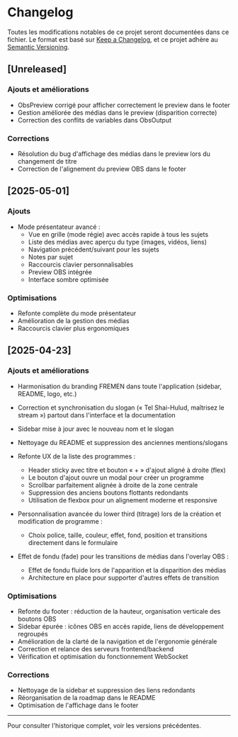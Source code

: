 # Changelog

Toutes les modifications notables de ce projet seront documentées dans ce fichier.
Le format est basé sur [Keep a Changelog](https://keepachangelog.com/fr/1.0.0/),
et ce projet adhère au [Semantic Versioning](https://semver.org/lang/fr/).

## [Unreleased]
### Ajouts et améliorations
- ObsPreview corrigé pour afficher correctement le preview dans le footer
- Gestion améliorée des médias dans le preview (disparition correcte)
- Correction des conflits de variables dans ObsOutput

### Corrections
- Résolution du bug d'affichage des médias dans le preview lors du changement de titre
- Correction de l'alignement du preview OBS dans le footer

## [2025-05-01]
### Ajouts
- Mode présentateur avancé :
  - Vue en grille (mode régie) avec accès rapide à tous les sujets
  - Liste des médias avec aperçu du type (images, vidéos, liens)
  - Navigation précédent/suivant pour les sujets
  - Notes par sujet
  - Raccourcis clavier personnalisables
  - Preview OBS intégrée
  - Interface sombre optimisée

### Optimisations
- Refonte complète du mode présentateur
- Amélioration de la gestion des médias
- Raccourcis clavier plus ergonomiques

## [2025-04-23]
### Ajouts et améliorations
- Harmonisation du branding FREMEN dans toute l'application (sidebar, README, logo, etc.)
- Correction et synchronisation du slogan (« Tel Shai-Hulud, maîtrisez le stream ») partout dans l'interface et la documentation
- Sidebar mise à jour avec le nouveau nom et le slogan
- Nettoyage du README et suppression des anciennes mentions/slogans

- Refonte UX de la liste des programmes :
  - Header sticky avec titre et bouton « + » d'ajout aligné à droite (flex)
  - Le bouton d'ajout ouvre un modal pour créer un programme
  - Scrollbar parfaitement alignée à droite de la zone centrale
  - Suppression des anciens boutons flottants redondants
  - Utilisation de flexbox pour un alignement moderne et responsive

- Personnalisation avancée du lower third (titrage) lors de la création et modification de programme :
  - Choix police, taille, couleur, effet, fond, position et transitions directement dans le formulaire

- Effet de fondu (fade) pour les transitions de médias dans l'overlay OBS :
  - Effet de fondu fluide lors de l'apparition et la disparition des médias
  - Architecture en place pour supporter d'autres effets de transition

### Optimisations
- Refonte du footer : réduction de la hauteur, organisation verticale des boutons OBS
- Sidebar épurée : icônes OBS en accès rapide, liens de développement regroupés
- Amélioration de la clarté de la navigation et de l'ergonomie générale
- Correction et relance des serveurs frontend/backend
- Vérification et optimisation du fonctionnement WebSocket

### Corrections
- Nettoyage de la sidebar et suppression des liens redondants
- Réorganisation de la roadmap dans le README
- Optimisation de l'affichage dans le footer

---

Pour consulter l'historique complet, voir les versions précédentes.
